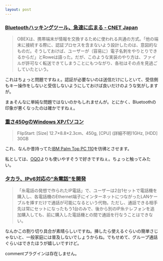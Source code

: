 ```yaml
---
layout: post
---
```

<h3><a href="http://japan.cnet.com/news/com/story/0,2000047668,20064352,00.htm?ref=rss">Bluetoothハッキングツール、急速に広まる - CNET Japan</a></h3>
<blockquote><p>OBEXは、携帯端末が情報を交換するために使われる共通の方式。「他の端末に接続する際に、認証プロセスを含まないよう設計したのは、意図的なものだ。そうしておけば、ユーザーが（容易に）電子名刺をやりとりできるからだ」とRoweは語った。だが、このような実装のやり方は、ファイルが許可なく転送できてしまうことにもつながり、各社はその点を見過ごしていたという。</p>
</blockquote>
<p>これはちょっと問題ですねぇ。認証が必要ないのは送信だけにしといて、受信側もキー操作をしないと受信しないようにしておけば良いだけのような気がしますが。</p>
<p>まぁそんなに単純な問題ではないのかもしれませんが。とにかく、Bluetoothの印象が悪くなったのは確かですねぇ。</p>
<h3><a href="http://slashdot.jp/article.pl?sid=04/02/18/0456252&topic=37">重さ450gのWindows XPパソコン</a></h3>
<blockquote><p>FlipStart: [Size] 12.7×8.8×2.3cm、450g, [CPU] (詳細不明)1GHz, [HDD] 30GB</p>
</blockquote>
<p>これ、なんか昔持ってた<a href="/?page=IBM+Palm+Top+PC+110" class="wikipage">IBM Palm Top PC 110</a>を彷彿とさせます。</p>
<p>私としては、<a href="http://www.oqo.com/hardware/photos/photo02.html">OQO</a>よりも使いやすそうで好きですねぇ。ちょっと触ってみたい。</p>
<h3><a href="http://internet.watch.impress.co.jp/cda/event/2004/02/17/2121.html">タカラ、IPv6対応の“糸電話”を開発</a></h3>
<blockquote><p>「糸電話の発想で作られたIP電話」で、ユーザーは2台1セットで電話機を購入し、各電話機のEthernet端子にインターネットにつながったLANケーブルを挿すだけで通話が可能になるという代物。ただし、通話できる相手先は常にセットになったもう1台のみで、後から別のIP糸テレフォンを追加購入しても、前に購入した電話機との間で通話を行なうことはできない。</p>
</blockquote>
<p>なんかこの割り切り具合が素晴らしいですね。挿したら使えるぐらいの簡単さじゃないと、一般家庭には普及しないでしょうからね。でもせめて、グループ通話ぐらいはできたほうが嬉しいですけど。</p>
<p><span class="error">commentプラグインは存在しません。</span> </p>
